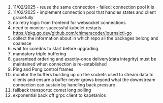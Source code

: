 1. 11/02/2025 - reuse the same connection - failed: connection pool it is
2. 11/02/2025 - implement connection pool that handles states and client gracefully
3. no retry logic from frontend for websocket connections
4. need to monitor successful kubelet restarts https://pkg.go.dev/github.com/chimeracoder/journalctl-go
5. collect the information about in which repo all the packages belong and coalesce
6. wait for coredns to start before upgrading
7. mandatory triple buffering
8. guaranteed ordering and exactly-once delivery(data integrity) must be maintained when connection is re-established
9. Ping and Pong control frames
10. monitor the buffers building up on the sockets used to stream data to clients and ensure a buffer never grows beyond what the downstream connection can sustain by handling back pressure
11. fallback transports: comet long polling
12. exponential back off grpc client to kapetanios